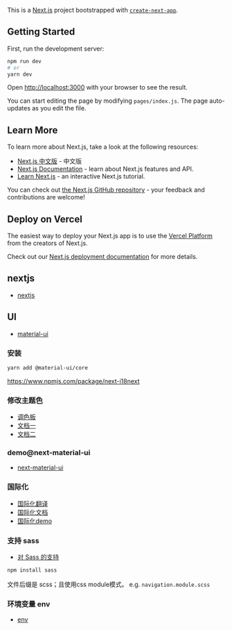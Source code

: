 This is a [Next.js](https://nextjs.org/) project bootstrapped with [`create-next-app`](https://github.com/vercel/next.js/tree/canary/packages/create-next-app).

## Getting Started

First, run the development server:

```bash
npm run dev
# or
yarn dev
```

Open [http://localhost:3000](http://localhost:3000) with your browser to see the result.

You can start editing the page by modifying `pages/index.js`. The page auto-updates as you edit the file.

## Learn More

To learn more about Next.js, take a look at the following resources:

- [Next.js 中文版](https://www.nextjs.cn/) - 中文版
- [Next.js Documentation](https://nextjs.org/docs) - learn about Next.js features and API.
- [Learn Next.js](https://nextjs.org/learn) - an interactive Next.js tutorial.

You can check out [the Next.js GitHub repository](https://github.com/vercel/next.js/) - your feedback and contributions are welcome!

## Deploy on Vercel

The easiest way to deploy your Next.js app is to use the [Vercel Platform](https://vercel.com/import?utm_medium=default-template&filter=next.js&utm_source=create-next-app&utm_campaign=create-next-app-readme) from the creators of Next.js.

Check out our [Next.js deployment documentation](https://nextjs.org/docs/deployment) for more details.
## nextjs
- [nextjs](https://www.nextjs.cn/)
## UI
- [material-ui](https://material-ui.com/zh/components/buttons/)
### 安装
```bash
yarn add @material-ui/core

```
https://www.npmjs.com/package/next-i18next

### 修改主题色
- [调色板](https://material.io/resources/color/#!/?view.left=0&view.right=0)
- [文档一](https://material-ui.com/zh/customization/color/#playground)
- [文档二](https://material-ui.com/zh/customization/theming/#createmuitheme-options-theme)
### demo@next-material-ui
- [next-material-ui](https://github.com/mui-org/material-ui/tree/next/examples/nextjs)
### 国际化
- [国际化翻译](https://i18ns.com/zh/index.html)
- [国际化文档](https://github.com/isaachinman/next-i18next)
- [国际化demo](https://next-i18next.com/)

### 支持 sass
- [对 Sass 的支持](https://www.nextjs.cn/docs/basic-features/built-in-css-support#%E5%AF%B9-sass-%E7%9A%84%E6%94%AF%E6%8C%81)
```bash
npm install sass
```
文件后缀是 scss；且使用css module模式。
e.g. `navigation.module.scss`

### 环境变量 env
- [env](https://zhuanlan.zhihu.com/p/165465497)

